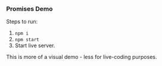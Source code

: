 ### Promises Demo

Steps to run:

1. `npm i`
2. `npm start`
3. Start live server.

This is more of a visual demo - less for live-coding purposes.
